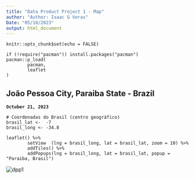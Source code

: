 ```yaml
---
title: "Data Product Project 1 - Map"
author: "Author: Isaac G Veras"
Date: "05/10/2023"
output: html_document
---
```



```{r install packages, include = FALSE}
knitr::opts_chunk$set(echo = FALSE)

if (!require("pacman")) install.packages("pacman")
pacman::p_load(
        pacman,
        leaflet
)
```

## João Pessoa City, Paraiba State - Brazil

**`Octuber 21, 2023`**


```{r Coordenadas do Brasil}
# Coordenadas do Brasil (centro geográfico)
brasil_lat <-  -7
brasil_long <- -34.8

leaflet() %>%
        setView  (lng = brasil_long, lat = brasil_lat, zoom = 10) %>%
        addTiles() %>%
        addPopups(lng = brasil_long, lat = brasil_lat, popup = "Paraiba, Brasil")
```
![dpp1](https://github.com/i544c/Data_Products_Project1/assets/104391905/79cb7b7a-ef84-41a3-80f9-fa4910e69a19)
